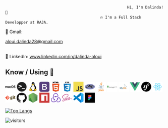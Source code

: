 
                                                          Hi, I'm Dalinda! 👋
                                              🔥 I'm a Full Stack Developper at RAJA.
                                              
                                              
📧 Gmail: <p href="mailto:aloui.dalinda28@gmail.com" >aloui.dalinda28@gmail.com</p> <br>
💼 LinkedIn: <a href="https://www.linkedin.com/in/dalinda-aloui/" >www.linkedin.com/in/dalinda-aloui</a>

<!--## I'm currently working on 🔭-->

## Know / Using 🧠
<img src="https://github.com/github/explore/blob/main/topics/macos/macos.png?raw=true" height="32" /> <img src="https://github.com/github/explore/blob/main/topics/terminal/terminal.png?raw=true" height="32" />   <img src="https://github.com/github/explore/blob/main/topics/linux/linux.png?raw=true" height="32" /> <img src="https://github.com/github/explore/blob/main/topics/bootstrap/bootstrap.png?raw=true" height="32" /> <img src="https://github.com/github/explore/blob/main/topics/html/html.png?raw=true" height="32" /> <img src="https://github.com/github/explore/blob/main/topics/css/css.png?raw=true" height="32" /> <img src="https://github.com/github/explore/blob/main/topics/javascript/javascript.png?raw=true" height="32" />  <img src="https://github.com/github/explore/blob/main/topics/php/php.png?raw=true" height="32" />  <img src="https://github.com/github/explore/blob/main/topics/java/java.png?raw=true" height="32" />  <img src="https://github.com/github/explore/blob/main/topics/mongodb/mongodb.png?raw=true" height="32" />  <img src="https://github.com/github/explore/blob/main/topics/mysql/mysql.png?raw=true" height="32" />  <img src="https://github.com/github/explore/blob/main/topics/vue/vue.png?raw=true" height="32" />  <img src="https://github.com/github/explore/blob/main/topics/symfony/symfony.png?raw=true" height="32" /> <img src="https://github.com/github/explore/blob/main/topics/react/react.png?raw=true" height="32" />  <img src="https://github.com/github/explore/blob/main/topics/git/git.png?raw=true" height="32" />  <img src="https://github.com/github/explore/blob/main/topics/github/github.png?raw=true" height="32" />   <img src="https://github.com/github/explore/blob/main/topics/nodejs/nodejs.png?raw=true" height="32" />  <img src="https://github.com/github/explore/blob/main/topics/npm/npm.png?raw=true" height="32" />  <img src="https://github.com/github/explore/blob/main/topics/redux/redux.png?raw=true" height="32" />  <img src="https://github.com/github/explore/blob/main/topics/sass/sass.png?raw=true" height="32" />  <img src="https://github.com/github/explore/blob/main/topics/visual-studio-code/visual-studio-code.png?raw=true" height="32" />  <img src="https://github.com/github/explore/blob/main/topics/figma/figma.png?raw=true" height="32" /> 

[![Top Langs](https://github-readme-stats.vercel.app/api/top-langs/?username=dalinda28&layout=compact)](https://github.com/dalinda28/github-readme-stats)

![visitors](https://hits.seeyoufarm.com/api/count/incr/badge.svg?url=https%3A%2F%2Fgithub.com%2Fdalinda28&count_bg=%23D57B80&title_bg=%23555555&icon=&icon_color=%23E7E7E7&title=visitor+count&edge_flat=false)
